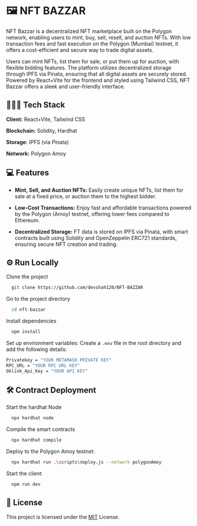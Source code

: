 
# 🖼️ NFT BAZZAR 

NFT Bazzar is a decentralized NFT marketplace built on the Polygon network, enabling users to mint, buy, sell, resell, and auction NFTs. With low transaction fees and fast execution on the Polygon (Mumbai) testnet, it offers a cost-efficient and secure way to trade digital assets.

Users can mint NFTs, list them for sale, or put them up for auction, with flexible bidding features. The platform utilizes decentralized storage through IPFS via Pinata, ensuring that all digital assets are securely stored. Powered by React+Vite for the frontend and styled using Tailwind CSS, NFT Bazzar offers a sleek and user-friendly interface.

## 🧑🏻‍💻 Tech Stack

**Client:** React+Vite, Tailwind CSS

**Blockchain:** Solidity, Hardhat

**Storage:** IPFS (via Pinata)

**Network:** Polygon Amoy



## 💻 Features

- **Mint, Sell, and Auction NFTs:** Easily create unique NFTs, list them for sale at a fixed price, or auction them to the highest bidder.

- **Low-Cost Transactions:** Enjoy fast and affordable transactions powered by the Polygon (Amoy) testnet, offering lower fees compared to Ethereum.

- **Decentralized Storage:** FT data is stored on IPFS via Pinata, with smart contracts built using Solidity and OpenZeppelin ERC721 standards, ensuring secure NFT creation and trading.




## ⚙️ Run Locally

Clone the project

```bash
  git clone https://github.com/devshah120/NFT-BAZZAR
```

Go to the project directory

```bash
  cd nft-bazzar
```

Install dependencies

```bash
  npm install
```
Set up environment variables: Create a `.env` file in the root directory and add the following details:

```bash
Privatekey = "YOUR METAMASK PRIVATE KEY"
RPC_URL = "YOUR RPC URL KEY"
Oklink_Api_Key = "YOUR API KEY"
```



## 🛠️ Contract Deployment

Start the hardhat Node

```bash
  npx hardhat node
```

Compile the smart contracts

```bash
  npx hardhat compile
```
Deploy to the Polygon Amoy testnet:

```bash
  npx hardhat run .\scripts\deploy.js --network polygonAmoy
```

Start the client

```bash
  npm run dev
```

## 📝 License

This project is licensed under the [MIT](https://choosealicense.com/licenses/mit/) License.


